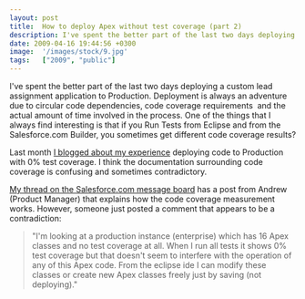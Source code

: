 ```yaml
---
layout: post
title:  How to deploy Apex without test coverage (part 2)
description: I've spent the better part of the last two days deploying a custom leadass...
date: 2009-04-16 19:44:56 +0300
image:  '/images/stock/9.jpg'
tags:   ["2009", "public"]
---
```

<p>I've spent the better part of the last two days deploying a custom lead assignment application to Production. Deployment is always an adventure due to circular code dependencies, code coverage requirements  and the actual amount of time involved in the process. One of the things that I always find interesting is that if you Run Tests from Eclipse and from the Salesforce.com Builder, you sometimes get different code coverage results?</p>
<p>Last month <a href="/2009/03/04/how-to-deploy-apex-without-test-coverage/" target="_blank">I blogged about my experience</a> deploying code to Production with 0% test coverage. I think the documentation surrounding code coverage is confusing and sometimes contradictory.</p>
<p><a href="http://community.salesforce.com/sforce/board/message?board.id=apex&amp;message.id=14931#M14931" target="_blank">My thread on the Salesforce.com message board</a> has a post from Andrew (Product Manager) that explains how the code coverage measurement works. However, someone just posted a comment that appears to be a contradiction:</p>
<blockquote>"I'm looking at a production instance (enterprise) which has 16 Apex classes and  no test coverage at all. When I run all tests it shows 0% test coverage but that  doesn't seem to interfere with the operation of any of this Apex code. From the  eclipse ide I can modify these classes or create new Apex classes freely just by  saving (not deploying)."</blockquote>
